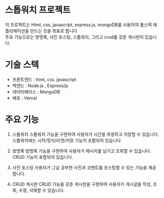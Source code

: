 # 스톱워치 프로젝트 

이 프로젝트는 Html, css, javascript, express.js, mongoDB를 사용하여 풀스텍 애플리케이션을 만드는 것을 목표로 합니다
<br> 주요 기능으로는 방명록, 사진 포스팅, 스톱워치, 그리고 crud를 갖춘 게시판이 있습니다. 

# 기술 스텍
- 프론트엔드 : html, css. javascript
- 백엔드 : Node.js , Express/js
- 데이터베이스 : MongoDB
- 배포 : Vercel 

# 주요 기능
1. 스톱워치
스톱워치 기능을 구현하여 사용자가 시간을 측정하고 저장할 수 있습니다. 스톱워치에는 시작/정지/리셋/저장 기능이 포함되어 있습니다 

2. 방명록
방명록 기능을 구현하여 사용자가 메시지를 남기고 조회할 수 있습니다. CRUD 기능이 포함되어 있습니다.

3. 사진 포스팅
사용자가 그날 공부한 사진과 코멘트를 포스팅할 수 있는 기능을 제공합니다.

4. CRUD 게시판
CRUD 기능을 갖춘 게시판을 구현하여 사용자가 게시글을 작성, 조회, 수정, 삭제할 수 있습니다.

